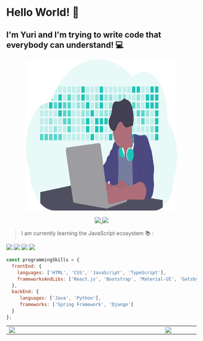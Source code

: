 # Hello World! 👋

## I'm Yuri and I'm trying to write code that everybody can understand! 💻
<p align="center">
   <img src="./assets/dev.svg" alt="dev image" width="400" height="400">
</p>

<p align="center">
   <a href="https://www.linkedin.com/in/yuri-flores-53b2b41a4" >
   <img src="https://img.shields.io/badge/-YuriFlores-008B8B?style=flat&logo=Linkedin&logoColor=white">
   </a>
   <a href="mailto:yuriflores2012@gmail.com" >
   <img src="https://img.shields.io/badge/Gmail--green?logo=gmail&logoColor=red&style=social">
   </a>
</p>

> I am currently learning the JavaScript ecosystem 📚 :

<img src="https://img.shields.io/badge/-JavaScript-1C1C1C?style=flat&logo=Javascript&logoColor=yellow">

<img src="https://img.shields.io/badge/-ECMAScript 6-1C1C1C?style=flat&logo=Javascript&logoColor=yellow">

<img src="https://img.shields.io/badge/-TypeScript-1C1C1C?style=flat&logo=TypeScript&logoColor=blue">

<img src="https://img.shields.io/badge/-React-1C1C1C?style=flat&logo=React&logoColor=blue">

```javascript
const programmingSkills = {
  frontEnd: {
    languages: ['HTML', 'CSS', 'JavaScript', 'TypeScript'],
    frameworksAndLibs: ['React.js', 'Bootstrap', 'Material-UI', 'Gatsby', 'Jest', 'Enzyme'],
  },
  backEnd: {
     languages: ['Java', 'Python'],
     frameworks: ['Spring Framework', 'Django']
  }
};
```

<center>
   <table>
     <tr>
         <td>
            <img width="400px" align="left" src="https://github-readme-stats.vercel.app/api/top-langs/?username=yuri014&hide=html&layout=compact&theme=radical" />           </td>
         <td>
            <img width="440px" align="left" src="https://github-readme-stats.vercel.app/api?username=yuri014&theme=radical&show_icons=true" />
        </td>
     </tr>  
   </table>
</center>
